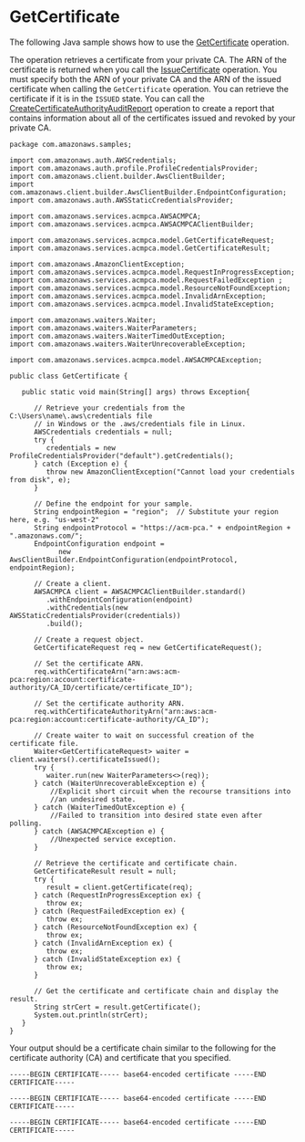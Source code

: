 # GetCertificate<a name="JavaApi-GetCertificate"></a>

The following Java sample shows how to use the [GetCertificate](https://docs.aws.amazon.com/acm-pca/latest/APIReference/API_GetCertificate.html) operation\.

The operation retrieves a certificate from your private CA\. The ARN of the certificate is returned when you call the [IssueCertificate](https://docs.aws.amazon.com/acm-pca/latest/APIReference/API_IssueCertificate.html) operation\. You must specify both the ARN of your private CA and the ARN of the issued certificate when calling the `GetCertificate` operation\. You can retrieve the certificate if it is in the `ISSUED` state\. You can call the [CreateCertificateAuthorityAuditReport](https://docs.aws.amazon.com/acm-pca/latest/APIReference/API_CreateCertificateAuthorityAuditReport.html) operation to create a report that contains information about all of the certificates issued and revoked by your private CA\.

```
package com.amazonaws.samples;

import com.amazonaws.auth.AWSCredentials;
import com.amazonaws.auth.profile.ProfileCredentialsProvider;
import com.amazonaws.client.builder.AwsClientBuilder;
import com.amazonaws.client.builder.AwsClientBuilder.EndpointConfiguration;
import com.amazonaws.auth.AWSStaticCredentialsProvider;

import com.amazonaws.services.acmpca.AWSACMPCA;
import com.amazonaws.services.acmpca.AWSACMPCAClientBuilder;

import com.amazonaws.services.acmpca.model.GetCertificateRequest;
import com.amazonaws.services.acmpca.model.GetCertificateResult;

import com.amazonaws.AmazonClientException;
import com.amazonaws.services.acmpca.model.RequestInProgressException;
import com.amazonaws.services.acmpca.model.RequestFailedException ;
import com.amazonaws.services.acmpca.model.ResourceNotFoundException;
import com.amazonaws.services.acmpca.model.InvalidArnException;
import com.amazonaws.services.acmpca.model.InvalidStateException;

import com.amazonaws.waiters.Waiter;
import com.amazonaws.waiters.WaiterParameters;
import com.amazonaws.waiters.WaiterTimedOutException;
import com.amazonaws.waiters.WaiterUnrecoverableException;

import com.amazonaws.services.acmpca.model.AWSACMPCAException;

public class GetCertificate {

   public static void main(String[] args) throws Exception{

      // Retrieve your credentials from the C:\Users\name\.aws\credentials file
      // in Windows or the .aws/credentials file in Linux.
      AWSCredentials credentials = null;
      try {
         credentials = new ProfileCredentialsProvider("default").getCredentials();
      } catch (Exception e) {
         throw new AmazonClientException("Cannot load your credentials from disk", e);
      }

      // Define the endpoint for your sample.
      String endpointRegion = "region";  // Substitute your region here, e.g. "us-west-2"
      String endpointProtocol = "https://acm-pca." + endpointRegion + ".amazonaws.com/";
      EndpointConfiguration endpoint =
            new AwsClientBuilder.EndpointConfiguration(endpointProtocol, endpointRegion);

      // Create a client.
      AWSACMPCA client = AWSACMPCAClientBuilder.standard()
         .withEndpointConfiguration(endpoint)
         .withCredentials(new AWSStaticCredentialsProvider(credentials))
         .build();
         
      // Create a request object.
      GetCertificateRequest req = new GetCertificateRequest();

      // Set the certificate ARN.
      req.withCertificateArn("arn:aws:acm-pca:region:account:certificate-authority/CA_ID/certificate/certificate_ID");

      // Set the certificate authority ARN.
      req.withCertificateAuthorityArn("arn:aws:acm-pca:region:account:certificate-authority/CA_ID");
            
      // Create waiter to wait on successful creation of the certificate file.
      Waiter<GetCertificateRequest> waiter = client.waiters().certificateIssued();
      try {
         waiter.run(new WaiterParameters<>(req));
      } catch (WaiterUnrecoverableException e) {
          //Explicit short circuit when the recourse transitions into
          //an undesired state.
      } catch (WaiterTimedOutException e) {
          //Failed to transition into desired state even after polling.
      } catch (AWSACMPCAException e) {
          //Unexpected service exception.
      }

      // Retrieve the certificate and certificate chain.
      GetCertificateResult result = null;
      try {
         result = client.getCertificate(req);
      } catch (RequestInProgressException ex) {
         throw ex;
      } catch (RequestFailedException ex) {
         throw ex;
      } catch (ResourceNotFoundException ex) {
         throw ex;
      } catch (InvalidArnException ex) {
         throw ex;
      } catch (InvalidStateException ex) {
         throw ex;
      }

      // Get the certificate and certificate chain and display the result.
      String strCert = result.getCertificate();
      System.out.println(strCert);
   }
}
```

Your output should be a certificate chain similar to the following for the certificate authority \(CA\) and certificate that you specified\. 

```
-----BEGIN CERTIFICATE----- base64-encoded certificate -----END CERTIFICATE-----

-----BEGIN CERTIFICATE----- base64-encoded certificate -----END CERTIFICATE-----

-----BEGIN CERTIFICATE----- base64-encoded certificate -----END CERTIFICATE-----
```